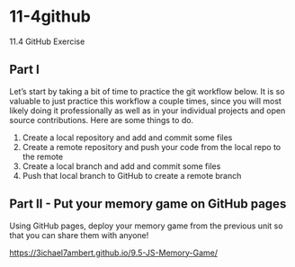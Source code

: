 # 11-4github
11.4 GitHub Exercise



## **Part I**

Let’s start by taking a bit of time to practice the git workflow below. It is so valuable to just practice this workflow a couple times, since you will most likely doing it professionally as well as in your individual projects and open source contributions. Here are some things to do.

1. Create a local repository and add and commit some files
2. Create a remote repository and push your code from the local repo to the remote
3. Create a local branch and add and commit some files
4. Push that local branch to GitHub to create a remote branch

## **Part II - Put your memory game on GitHub pages**

Using GitHub pages, deploy your memory game from the previous unit so that you can share them with anyone!


https://3ichael7ambert.github.io/9.5-JS-Memory-Game/
